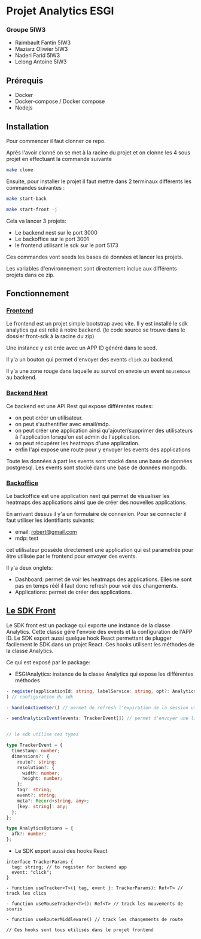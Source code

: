 # Projet Analytics ESGI

### Groupe 5IW3

- Raimbault Fantin 5IW3
- Maziarz Oliwier 5IW3
- Naderi Farid 5IW3
- Lelong Antoine 5IW3

## Prérequis

- Docker
- Docker-compose / Docker compose
- Nodejs

## Installation

Pour commencer il faut clonner ce repo.

Après l'avoir clonné on se met à la racine du projet et on clonne les 4 sous projet en effectuant la commande suivante

```bash
make clone
```

Ensuite, pour installer le projet il faut mettre dans 2 terminaux différents les commandes suivantes :

```bash
make start-back
```

```bash
make start-front -j
```

Cela va lancer 3 projets:

- Le backend nest sur le port 3000
- Le backoffice sur le port 3001
- le frontend utilisant le sdk sur le port 5173

Ces commandes vont seeds les bases de données et lancer les projets.

Les variables d'environnement sont directement inclue aux différents projets dans ce zip.

## Fonctionnement

### [Frontend](https://github.com/FantinPro/analytics_esgi)

Le frontend est un projet simple bootstrap avec vite.
Il y est installé le sdk analytics qui est relié à notre backend. (le code source se trouve dans le dossier front-sdk à la racine du zip)

Une instance y est crée avec un APP ID généré dans le seed.

Il y'a un bouton qui permet d'envoyer des events `click` au backend.

Il y'a une zone rouge dans laquelle au survol on envoie un event `mousemove` au backend.

### [Backend Nest](https://github.com/FantinPro/nest-js-analytics)

Ce backend est une API Rest qui expose différentes routes:

- on peut créer un utilisateur.
- on peut s'authentifier avec email/mdp.
- on peut créer une application ainsi qu'ajouter/supprimer des utilisateurs à l'application lorsqu'on est admin de l'application.
- on peut récupérer les heatmaps d'une application.
- enfin l'api expose une route pour y envoyer les events des applications

Toute les données à part les events sont stocké dans une base de données postgresql.
Les events sont stocké dans une base de données mongodb.

### [Backoffice](https://github.com/omaziarz/backoffice)

Le backoffice est une application next qui permet de visualiser les heatmaps des applications ainsi que de créer des nouvelles applications.

En arrivant dessus il y'a un formulaire de connexion.
Pour se connecter il faut utiliser les identifiants suivants:

- email: robert@gmail.com
- mdp: test

cet utilisateur possède directement une application qui est parametrée pour être utilisée par le frontend pour envoyer des events.

Il y'a deux onglets:

- Dashboard: permet de voir les heatmaps des applications. Elles ne sont pas en temps réél il faut donc refresh pour voir des changements.
- Applications: permet de créer des applications.

## [Le SDK Front](https://github.com/omaziarz/esgi-sdk-front)

Le SDK front est un package qui exporte une instance de la classe Analytics.
Cette classe gére l'envoie des events et la configuration de l'APP ID.
Le SDK export aussi quelque hook React permettant de plugger facilement le SDK dans un projet React. Ces hooks utilisent les méthodes de la classe Analytics.

Ce qui est exposé par le package:

- ESGIAnalytics: instance de la classe Analytics qui
  expose les différentes méthodes

```ts
- register(applicationId: string, labelService: string, opt?: AnalyticsOptions
) // configuration du sdk

- handleActiveUser() // permet de refresh l'expiration de la session utilisateur

- sendAnalyticsEvent(events: TrackerEvent[]) // permet d'envoyer une liste d'events


// le sdk utilise ces types

type TrackerEvent = {
  timestamp: number;
  dimensions?: {
    route?: string;
    resolution?: {
      width: number;
      height: number;
    };
    tag?: string;
    event?: string;
    meta?: Record<string, any>;
    [key: string]: any;
  };
};

type AnalyticsOptions = {
  afk?: number;
};
```

- Le SDK export aussi des hooks React

```tsx
interface TrackerParams {
  tag: string; // to register for backend app
  event: "click";
}

- function useTracker<T>({ tag, event }: TrackerParams): Ref<T> // track les clics

- function useMouseTracker<T>(): Ref<T> // track les mouvements de souris

- function useRouterMiddleware() // track les changements de route

// Ces hooks sont tous utilisés dans le projet frontend
```
